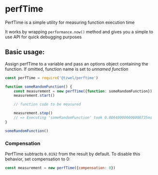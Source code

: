 # perfTime

PerfTime is a simple utility for measuring function execution time

It works by wrapping `performance.now()` method and gives you a simple to use API for quick debugging purposes

## Basic usage:
Assign perfTime to a variable and pass an options object containing the function. If omitted, function name is set to *unnamed function*
```js
const perfTime = require('@tzwel/perftime')

function someRandomFunction() {
	const measurement = new perfTime({function: someRandomFunction})
	measurement.start()

	// function code to be measured

	measurement.stop()
	// => Executing 'someRandomFunction' took 0.006400000000000735ms
}

someRandomFunction()
```

### Compensation
PerfTime subtracts `0.0192` from the result by default. To disable this behavior, set compensation to 0:
```js
const measurement = new perfTime({compensation: 0})
```